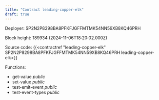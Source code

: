 ```yaml
---
title: "Contract leading-copper-elk"
draft: true
---
```

Deployer: SP2N2P8298BA8PFKFJGFFMTMK54NN59XB8KQ46PRH


 



Block height: 189934 (2024-11-06T18:20:02.000Z)

Source code: {{<contractref "leading-copper-elk" SP2N2P8298BA8PFKFJGFFMTMK54NN59XB8KQ46PRH leading-copper-elk>}}

Functions:

* get-value _public_
* set-value _public_
* test-emit-event _public_
* test-event-types _public_
